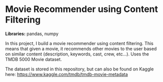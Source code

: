 # Movie Recommender using Content Filtering
__Libraries:__ pandas, numpy

In this project, I build a movie recommender using content filtering. This means that given a movie, it recommends other movies to the user based on similar content (description, keywords, cast, crew, etc...). Uses the TMDB 5000 Movie dataset. 

The dataset is stored in this repository, but can also be found on Kaggle here: https://www.kaggle.com/tmdb/tmdb-movie-metadata


